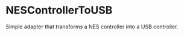 NESControllerToUSB
==================

Simple adapter that transforms a NES controller into a USB controller.
